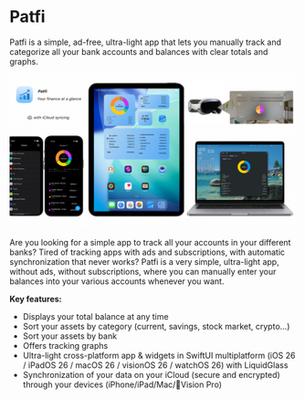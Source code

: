 # Patfi
Patfi is a simple, ad-free, ultra-light app that lets you manually track and categorize all your bank accounts and balances with clear totals and graphs.

![Patfi Screenshot](https://github.com/matvdg/Patfi/blob/cffe2193105b5873fb80163a03ca2e60685f3075/Patfi.png)

Are you looking for a simple app to track all your accounts in your different banks? Tired of tracking apps with ads and subscriptions, with automatic synchronization that never works? Patfi is a very simple, ultra-light app, without ads, without subscriptions, where you can manually enter your balances into your various accounts whenever you want. 

**Key features:** 
- Displays your total balance at any time
- Sort your assets by category (current, savings, stock market, crypto...)
- Sort your assets by bank 
- Offers tracking graphs
- Ultra-light cross-platform app & widgets in SwiftUI multiplatform (iOS 26 / iPadOS 26 / macOS 26 / visionOS 26 / watchOS 26) with LiquidGlass
- Synchronization of your data on your iCloud (secure and encrypted) through your devices (iPhone/iPad/Mac/Vision Pro)


